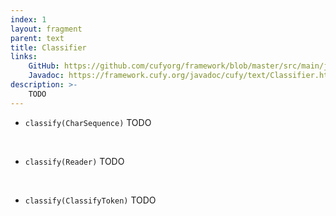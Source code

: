 ```yaml
---
index: 1
layout: fragment
parent: text
title: Classifier
links:
    GitHub: https://github.com/cufyorg/framework/blob/master/src/main/java/cufy/text/Classifier.java
    Javadoc: https://framework.cufy.org/javadoc/cufy/text/Classifier.html
description: >-
    TODO
---
```


- `classify(CharSequence)` TODO
<br>

- `classify(Reader)` TODO
<br>

- `classify(ClassifyToken)` TODO